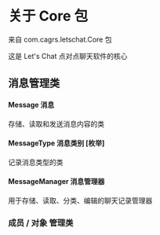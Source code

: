 # 关于 Core 包

来自 com.cagrs.letschat.Core 包

这是 Let's Chat 点对点聊天软件的核心



## 消息管理类

#### Message 消息

存储、读取和发送消息内容的类



#### MessageType 消息类别 [枚举]

记录消息类型的类



#### MessageManager 消息管理器

用于存储、读取、分类、编辑的聊天记录管理器



### 成员 / 对象 管理类



